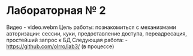 # Лабораторная № 2

Видео - video.webm
Цель работы: познакомиться с механизмами авторизации: сессии, куки, предоставление доступа, переадресация, простейший запрос к БД
Следующая работа: - https://github.com/olrro/lab3/ (в процессе)

